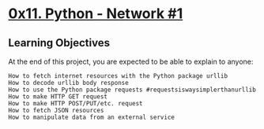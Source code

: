 # [0x11. Python - Network #1]()

## Learning Objectives

At the end of this project, you are expected to be able to explain to anyone:

    How to fetch internet resources with the Python package urllib
    How to decode urllib body response
    How to use the Python package requests #requestsiswaysimplerthanurllib
    How to make HTTP GET request
    How to make HTTP POST/PUT/etc. request
    How to fetch JSON resources
    How to manipulate data from an external service
